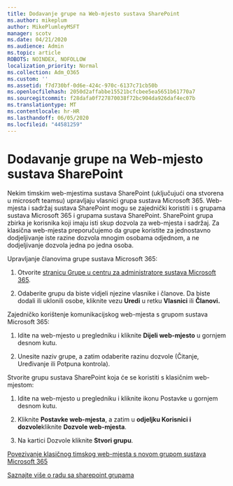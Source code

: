 ```yaml
---
title: Dodavanje grupe na Web-mjesto sustava SharePoint
ms.author: mikeplum
author: MikePlumleyMSFT
manager: scotv
ms.date: 04/21/2020
ms.audience: Admin
ms.topic: article
ROBOTS: NOINDEX, NOFOLLOW
localization_priority: Normal
ms.collection: Adm_O365
ms.custom: ''
ms.assetid: f7d730bf-0d6e-424c-970c-6137c71cb50b
ms.openlocfilehash: 2050d2affabbe15521bcfcbee5ea5651b61770a7
ms.sourcegitcommit: f28dafa0f727870038f72bc904da926daf4ec07b
ms.translationtype: MT
ms.contentlocale: hr-HR
ms.lasthandoff: 06/05/2020
ms.locfileid: "44581259"
---
```

# <a name="add-a-group-to-a-sharepoint-site"></a>Dodavanje grupe na Web-mjesto sustava SharePoint

Nekim timskim web-mjestima sustava SharePoint (uključujući ona stvorena u microsoft teamsu) upravljaju vlasnici grupa sustava Microsoft 365. Web-mjesta i sadržaj sustava SharePoint mogu se zajednički koristiti i s grupama sustava Microsoft 365 i grupama sustava SharePoint. SharePoint grupa zbirka je korisnika koji imaju isti skup dozvola za web-mjesta i sadržaj. Za klasična web-mjesta preporučujemo da grupe koristite za jednostavno dodjeljivanje iste razine dozvola mnogim osobama odjednom, a ne dodjeljivanje dozvola jedna po jedna osoba.
  
Upravljanje članovima grupe sustava Microsoft 365:
  
1. Otvorite [stranicu Grupe u centru za administratore sustava Microsoft 365](https://portal.office.com/adminportal/home#/groups).
    
2. Odaberite grupu da biste vidjeli njezine vlasnike i članove. Da biste dodali ili uklonili osobe, kliknite vezu **Uredi** u retku **Vlasnici** ili **Članovi.** 
    
Zajedničko korištenje komunikacijskog web-mjesta s grupom sustava Microsoft 365:
  
1. Idite na web-mjesto u pregledniku i kliknite **Dijeli web-mjesto** u gornjem desnom kutu. 
    
2. Unesite naziv grupe, a zatim odaberite razinu dozvole (Čitanje, Uređivanje ili Potpuna kontrola).
    
Stvorite grupu sustava SharePoint koja će se koristiti s klasičnim web-mjestom:
  
1. Idite na web-mjesto u pregledniku i kliknite ikonu Postavke u gornjem desnom kutu.
    
2. Kliknite **Postavke web-mjesta**, a zatim u **odjeljku Korisnici i dozvole**kliknite **Dozvole web-mjesta**.
    
3. Na kartici Dozvole kliknite **Stvori grupu**.
    
[Povezivanje klasičnog timskog web-mjesta s novom grupom sustava Microsoft 365](https://go.microsoft.com/fwlink/?linkid=2008654)
  
[Saznajte više o radu sa sharepoint grupama](https://go.microsoft.com/fwlink/?linkid=874658)
  


